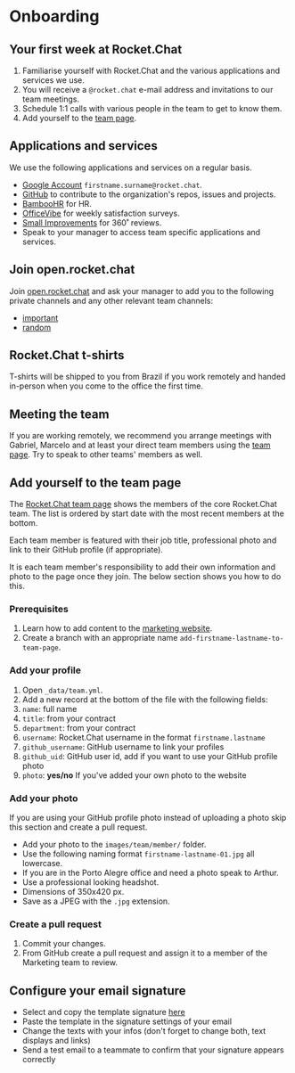 # Onboarding

## Your first week at Rocket.Chat

1. Familiarise yourself with Rocket.Chat and the various applications and services we use.
2. You will receive a `@rocket.chat` e-mail address and invitations to our team meetings.
3. Schedule 1:1 calls with various people in the team to get to know them.
4. Add yourself to the [team page](https://rocket.chat/team).

## Applications and services

We use the following applications and services on a regular basis.

* [Google Account](http://mail.google.com) `firstname.surname@rocket.chat`.
* [GitHub](https://github.com) to contribute to the organization's repos, issues and projects.
* [BambooHR](https://www.bamboohr.com) for HR.
* [OfficeVibe](https://app.officevibe.com/n/rocket.chat) for weekly satisfaction surveys.
* [Small Improvements](https://rocketchat.small-improvements.com/app/home) for 360˚ reviews.
* Speak to your manager to access team specific applications and services.

## Join open.rocket.chat

Join [open.rocket.chat](https://open.rocket.chat) and ask your manager to add you to the following private channels and any other relevant team channels:

* [important](https://open.rocket.chat/group/important)
* [random](https://open.rocket.chat/group/random)

## Rocket.Chat t-shirts

T-shirts will be shipped to you from Brazil if you work remotely and handed in-person when you come to the office the first time.

## Meeting the team

If you are working remotely, we recommend you arrange meetings with Gabriel, Marcelo and at least your direct team members using the [team page](https://rocket.chat/team). Try to speak to other teams' members as well.

## Add yourself to the team page

The [Rocket.Chat team page](https://rocket.chat/team) shows the members of the core Rocket.Chat team. The list is ordered by start date with the most recent members at the bottom.

Each team member is featured with their job title, professional photo and link to their GitHub profile \(if appropriate\).

It is each team member's responsibility to add their own information and photo to the page once they join. The below section shows you how to do this.

### Prerequisites

1. Learn how to add content to the [marketing website](marketing.md).
2. Create a branch with an appropriate name `add-firstname-lastname-to-team-page`.

### Add your profile

1. Open `_data/team.yml`.
2. Add a new record at the bottom of the file with the following fields:
3. `name`: full name
4. `title`: from your contract
5. `department`: from your contract
6. `username`: Rocket.Chat username in the format `firstname.lastname`
7. `github_username`: GitHub username to link your profiles
8. `github_uid`: GitHub user id, add if you want to use your GitHub profile photo
9. `photo`: **yes/no** If you've added your own photo to the website

### Add your photo

If you are using your GitHub profile photo instead of uploading a photo skip this section and create a pull request.

* Add your photo to the `images/team/member/` folder.
* Use the following naming format `firstname-lastname-01.jpg` all lowercase.
* If you are in the Porto Alegre office and need a photo speak to Arthur.
* Use a professional looking headshot.
* Dimensions of 350x420 px.
* Save as a JPEG with the `.jpg` extension.

### Create a pull request

1. Commit your changes.
2. From GitHub create a pull request and assign it to a member of the Marketing team to review.

## Configure your email signature

* Select and copy the template signature [here](https://github.com/RocketChat/handbook/tree/3c307fd62dda77ac45fa3ca6483ad9ea1ee50b91/onboarding/email-signature.html)
* Paste the template in the signature settings of your email
* Change the texts with your infos \(don't forget to change both, text displays and links\)
* Send a test email to a teammate to confirm that your signature appears correctly

